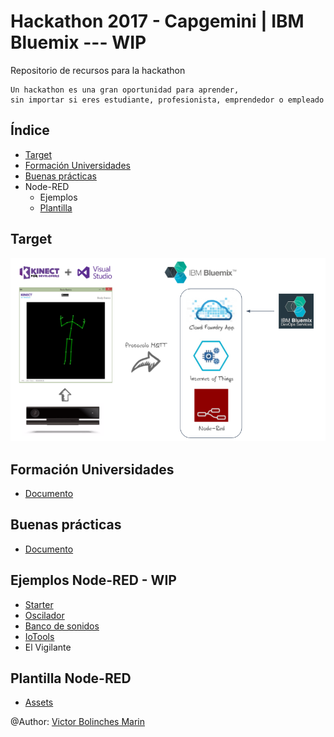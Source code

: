 # Hackathon 2017 - Capgemini | IBM Bluemix  --- WIP
Repositorio de recursos para la hackathon 

```
Un hackathon es una gran oportunidad para aprender, 
sin importar si eres estudiante, profesionista, emprendedor o empleado
```


## Índice
* [Target](https://github.com/CoEValencia/Hackathon_2017/blob/master/README.md#target)
* [Formación Universidades](https://github.com/CoEValencia/Hackathon_2017/blob/master/README.md#formación-universidades)
* [Buenas prácticas](https://github.com/CoEValencia/Hackathon_2017/blob/master/README.md#buenas-prácticas)
* Node-RED
  * Ejemplos
  * [Plantilla](https://github.com/CoEValencia/Hackathon_2017/blob/master/README.md#plantilla-node-red)

## Target

![](https://github.com/CoEValencia/Hackathon_2017/blob/master/assets/_target.png)

## Formación Universidades
* [Documento](https://docs.google.com/presentation/d/11zcWUh3JsWJvEDAjDNyUHMoFZtt8HrPHAjRSE8j-vtY/edit?usp=sharing)

## Buenas prácticas
* [Documento](https://docs.google.com/presentation/d/1MwDbsneXwVstXnr4pLOn9EctioYYvdqj8p1kAFT6WE0/edit?usp=sharing)

## Ejemplos Node-RED  - WIP
* [Starter](https://github.com/vicboma1/StarterKitBluemixHands)
* [Oscilador](https://github.com/vicboma1/OscilatorBluemix)
* [Banco de sonidos](https://github.com/vicboma1/BancoDeSonidosBluemix)
* [IoTools](https://github.com/vicboma1/IoToolsBluemix)
* El Vigilante

## Plantilla Node-RED
* [Assets](https://github.com/vicboma1/TemplateBluemixNodeRED)

@Author: [Victor Bolinches Marin](https://github.com/vicboma1)
